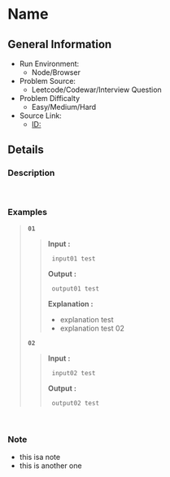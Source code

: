 # Name

## General Information

- Run Environment:
  - Node/Browser
- Problem Source:
  - Leetcode/Codewar/Interview Question
- Problem Difficalty
  - Easy/Medium/Hard
- Source Link:
  - [ID: ](url)

## Details
### Description

<br/>

### Examples

> **`01`**
>>**Input :**
>>
>>      input01 test
>>
>>**Output :**
>>
>>      output01 test
>>
>>**Explanation :** 
>>
>> - explanation test
>> - explanation test 02
>
> **`02`**
>>**Input :**
>>
>>      input02 test
>>
>>**Output :**
>>
>>      output02 test
>>
>


<br/>

### Note

- this isa note
- this is another one